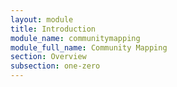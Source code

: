 ```yaml
---
layout: module
title: Introduction
module_name: communitymapping
module_full_name: Community Mapping
section: Overview
subsection: one-zero
---
```

